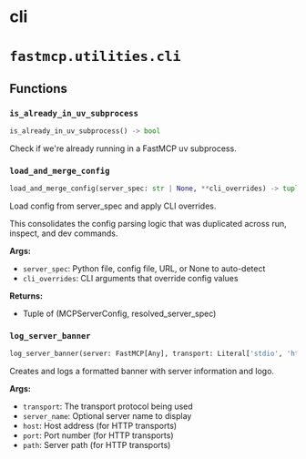 # cli

# `fastmcp.utilities.cli`

## Functions

### `is_already_in_uv_subprocess` <sup><a href="https://github.com/jlowin/fastmcp/blob/main/src/fastmcp/utilities/cli.py#L28" target="_blank"><Icon icon="github" style="width: 14px; height: 14px;" /></a></sup>

```python
is_already_in_uv_subprocess() -> bool
```

Check if we're already running in a FastMCP uv subprocess.

### `load_and_merge_config` <sup><a href="https://github.com/jlowin/fastmcp/blob/main/src/fastmcp/utilities/cli.py#L33" target="_blank"><Icon icon="github" style="width: 14px; height: 14px;" /></a></sup>

```python
load_and_merge_config(server_spec: str | None, **cli_overrides) -> tuple[MCPServerConfig, str]
```

Load config from server\_spec and apply CLI overrides.

This consolidates the config parsing logic that was duplicated across
run, inspect, and dev commands.

**Args:**

* `server_spec`: Python file, config file, URL, or None to auto-detect
* `cli_overrides`: CLI arguments that override config values

**Returns:**

* Tuple of (MCPServerConfig, resolved\_server\_spec)

### `log_server_banner` <sup><a href="https://github.com/jlowin/fastmcp/blob/main/src/fastmcp/utilities/cli.py#L151" target="_blank"><Icon icon="github" style="width: 14px; height: 14px;" /></a></sup>

```python
log_server_banner(server: FastMCP[Any], transport: Literal['stdio', 'http', 'sse', 'streamable-http']) -> None
```

Creates and logs a formatted banner with server information and logo.

**Args:**

* `transport`: The transport protocol being used
* `server_name`: Optional server name to display
* `host`: Host address (for HTTP transports)
* `port`: Port number (for HTTP transports)
* `path`: Server path (for HTTP transports)
